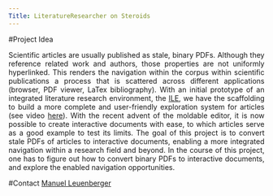 ```yaml
---
Title: LiteratureResearcher on Steroids
---
```


#Project Idea

<div align="justify">

Scientific articles are usually published as stale, binary PDFs.
Although they reference related work and authors, those properties are not uniformly hyperlinked.
This renders the navigation within the corpus within scientific publications a process that is scattered across different applications (browser, PDF viewer, LaTex bibliography).
With an initial prototype of an integrated literature research environment, the [ILE](https://github.com/maenu/LiteratureResearcher), we have the scaffolding to build a more complete and user-friendly exploration system for articles (see video [here](https://www.youtube.com/watch?v=EcK3Pt_WnEw)).
With the recent advent of the moldable editor, it is now possible to create interactive documents with ease, to which articles serve as a good example to test its limits.
The goal of this project is to convert stale PDFs of articles to interactive documents, enabling a more integrated navigation within a research field and beyond.
In the course of this project, one has to figure out how to convert binary PDFs to interactive documents, and explore the enabled navigation opportunities.

</div>

#Contact
[Manuel Leuenberger](%base_url%/staff/ManuelLeuenberger)

